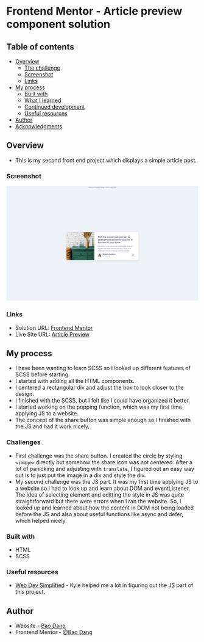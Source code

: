 # Frontend Mentor - Article preview component solution

## Table of contents

- [Overview](#overview)
  - [The challenge](#the-challenge)
  - [Screenshot](#screenshot)
  - [Links](#links)
- [My process](#my-process)
  - [Built with](#built-with)
  - [What I learned](#what-i-learned)
  - [Continued development](#continued-development)
  - [Useful resources](#useful-resources)
- [Author](#author)
- [Acknowledgments](#acknowledgments)

## Overview

- This is my second front end project which displays a simple article post.

### Screenshot

![](./images/screenshot.jpg)

### Links

- Solution URL: [Frontend Mentor](https://www.frontendmentor.io/solutions/messy-website-with-messy-js--L7ie_lsH)
- Live Site URL: [Article Preview](https://weebao.github.io/article-preview-component-master/)

## My process

- I have been wanting to learn SCSS so I looked up different features of SCSS before starting.
- I started with adding all the HTML components.
- I centered a rectangular div and adjust the box to look closer to the design.
- I finished with the SCSS, but I felt like I could have organized it better.
- I started working on the popping function, which was my first time applying JS to a website.
- The concept of the share button was simple enough so I finished with the JS and had it work nicely.

### Challenges

- First challenge was the share button. I created the circle by styling `<image>` directly but somehow the share icon was not centered. After a lot of panicking and adjusting with `translate`, I figured out an easy way out is to just put the image in a div and style the div.
- My second challenge was the JS part. It was my first time applying JS to a website so I had to look up and learn about DOM and eventListener. The idea of selecting element and editting the style in JS was quite straightforward but there were errors when I ran the website. So, I looked up and learned about how the content in DOM not being loaded before the JS and also about useful functions like async and defer, which helped nicely.

### Built with

- HTML
- SCSS

### Useful resources

- [Web Dev Simplified](https://www.youtube.com/c/WebDevSimplified) - Kyle helped me a lot in figuring out the JS part of this project.

## Author

- Website - [Bao Dang](https://github.com/weebao)
- Frontend Mentor - [@Bao Dang](https://www.frontendmentor.io/profile/weebao)
